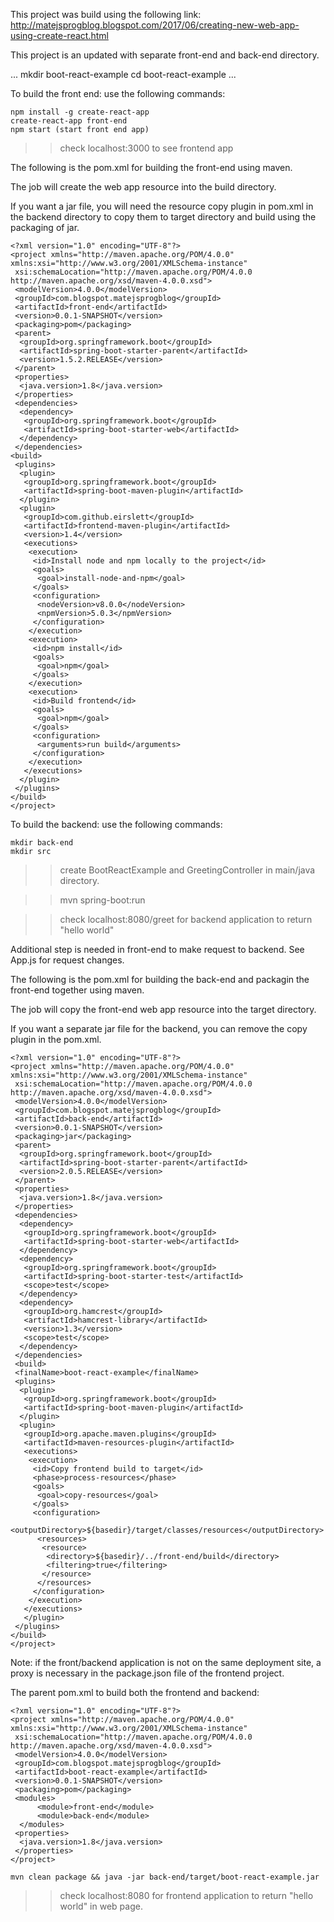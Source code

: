 This project was build using the following link:
http://matejsprogblog.blogspot.com/2017/06/creating-new-web-app-using-create-react.html

This project is an updated with separate front-end and back-end directory.

...
mkdir boot-react-example
cd boot-react-example
...

To build the front end: use the following commands:
```
npm install -g create-react-app
create-react-app front-end
npm start (start front end app)
```
>>check localhost:3000 to see frontend app

The following is the pom.xml for building the front-end using maven.

The job will create the web app resource into the build directory.

If you want a jar file, you will need the resource copy plugin in pom.xml in
the backend directory to copy them to target directory and build using the packaging of jar.

```
<?xml version="1.0" encoding="UTF-8"?>
<project xmlns="http://maven.apache.org/POM/4.0.0" xmlns:xsi="http://www.w3.org/2001/XMLSchema-instance"
 xsi:schemaLocation="http://maven.apache.org/POM/4.0.0 http://maven.apache.org/xsd/maven-4.0.0.xsd">
 <modelVersion>4.0.0</modelVersion>
 <groupId>com.blogspot.matejsprogblog</groupId>
 <artifactId>front-end</artifactId>
 <version>0.0.1-SNAPSHOT</version>
 <packaging>pom</packaging>
 <parent>
  <groupId>org.springframework.boot</groupId>
  <artifactId>spring-boot-starter-parent</artifactId>
  <version>1.5.2.RELEASE</version>
 </parent>
 <properties>
  <java.version>1.8</java.version>
 </properties>
 <dependencies>
  <dependency>
   <groupId>org.springframework.boot</groupId>
   <artifactId>spring-boot-starter-web</artifactId>
  </dependency>
 </dependencies> 
<build>
 <plugins>
  <plugin>
   <groupId>org.springframework.boot</groupId>
   <artifactId>spring-boot-maven-plugin</artifactId>
  </plugin>
  <plugin>
   <groupId>com.github.eirslett</groupId>
   <artifactId>frontend-maven-plugin</artifactId>
   <version>1.4</version>
   <executions>
    <execution>
     <id>Install node and npm locally to the project</id>
     <goals>
      <goal>install-node-and-npm</goal>
     </goals>
     <configuration>
      <nodeVersion>v8.0.0</nodeVersion>
      <npmVersion>5.0.3</npmVersion>
     </configuration>
    </execution>
    <execution>
     <id>npm install</id>
     <goals>
      <goal>npm</goal>
     </goals>
    </execution>
    <execution>
     <id>Build frontend</id>
     <goals>
      <goal>npm</goal>
     </goals>
     <configuration>
      <arguments>run build</arguments>
     </configuration>
    </execution>
   </executions>
  </plugin>
 </plugins>
</build>
</project>
```

To build the backend: use the following commands:
```
mkdir back-end
mkdir src
```

>>create BootReactExample and GreetingController in main/java directory.

>>mvn spring-boot:run

>>check localhost:8080/greet for backend application to return "hello world"

Additional step is needed in front-end to make request to backend.
See App.js for request changes.

The following is the pom.xml for building the back-end and packagin the front-end together using maven.

The job will copy the front-end web app resource into the target directory.

If you want a separate jar file for the backend, you can remove the copy plugin
in the pom.xml.

```
<?xml version="1.0" encoding="UTF-8"?>
<project xmlns="http://maven.apache.org/POM/4.0.0" xmlns:xsi="http://www.w3.org/2001/XMLSchema-instance"
 xsi:schemaLocation="http://maven.apache.org/POM/4.0.0 http://maven.apache.org/xsd/maven-4.0.0.xsd">
 <modelVersion>4.0.0</modelVersion>
 <groupId>com.blogspot.matejsprogblog</groupId>
 <artifactId>back-end</artifactId>
 <version>0.0.1-SNAPSHOT</version>
 <packaging>jar</packaging>
 <parent>
  <groupId>org.springframework.boot</groupId>
  <artifactId>spring-boot-starter-parent</artifactId>
  <version>2.0.5.RELEASE</version>
 </parent>
 <properties>
  <java.version>1.8</java.version>
 </properties>
 <dependencies>
  <dependency>
   <groupId>org.springframework.boot</groupId>
   <artifactId>spring-boot-starter-web</artifactId>
  </dependency>
  <dependency>
   <groupId>org.springframework.boot</groupId>
   <artifactId>spring-boot-starter-test</artifactId>
   <scope>test</scope>
  </dependency>
  <dependency>
   <groupId>org.hamcrest</groupId>
   <artifactId>hamcrest-library</artifactId>
   <version>1.3</version>
   <scope>test</scope>
  </dependency>  
 </dependencies> 
 <build>
 <finalName>boot-react-example</finalName>
 <plugins>
  <plugin>
   <groupId>org.springframework.boot</groupId>
   <artifactId>spring-boot-maven-plugin</artifactId>
  </plugin>
  <plugin>
   <groupId>org.apache.maven.plugins</groupId>
   <artifactId>maven-resources-plugin</artifactId>
   <executions>
    <execution>
     <id>Copy frontend build to target</id>
     <phase>process-resources</phase>
     <goals>
      <goal>copy-resources</goal>
     </goals>
     <configuration>
      <outputDirectory>${basedir}/target/classes/resources</outputDirectory>
      <resources>
       <resource>
        <directory>${basedir}/../front-end/build</directory>
        <filtering>true</filtering>
       </resource>
      </resources>
     </configuration>
    </execution>
   </executions>
   </plugin>
 </plugins>
</build>
</project>
```
 
Note: if the front/backend application is not on the same deployment site, 
a proxy is necessary in the package.json file of the frontend project.

The parent pom.xml to build both the frontend and backend:
```
<?xml version="1.0" encoding="UTF-8"?>
<project xmlns="http://maven.apache.org/POM/4.0.0" xmlns:xsi="http://www.w3.org/2001/XMLSchema-instance"
 xsi:schemaLocation="http://maven.apache.org/POM/4.0.0 http://maven.apache.org/xsd/maven-4.0.0.xsd">
 <modelVersion>4.0.0</modelVersion>
 <groupId>com.blogspot.matejsprogblog</groupId>
 <artifactId>boot-react-example</artifactId>
 <version>0.0.1-SNAPSHOT</version>
 <packaging>pom</packaging>
 <modules>
      <module>front-end</module>
      <module>back-end</module>
  </modules>
 <properties>
  <java.version>1.8</java.version>
 </properties>
</project>
```
```
mvn clean package && java -jar back-end/target/boot-react-example.jar
```
>>check localhost:8080 for frontend application to return "hello world" in web page.
